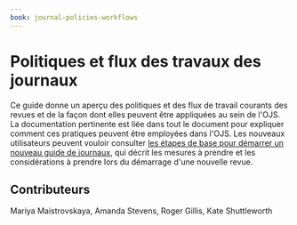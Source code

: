 ```yaml
---
book: journal-policies-workflows
---
```


# Politiques et flux des travaux des journaux

Ce guide donne un aperçu des politiques et des flux de travail courants des revues et de la façon dont elles peuvent être appliquées au sein de l'OJS. La documentation pertinente est liée dans tout le document pour expliquer comment ces pratiques peuvent être employées dans l'OJS. Les nouveaux utilisateurs peuvent vouloir consulter [les étapes de base pour démarrer un nouveau guide de journaux](/starting-a-journal/), qui décrit les mesures à prendre et les considérations à prendre lors du démarrage d'une nouvelle revue.

## Contributeurs

Mariya Maistrovskaya, Amanda Stevens, Roger Gillis, Kate Shuttleworth
